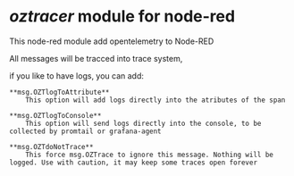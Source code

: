 # _oztracer_ module for node-red

This node-red module add opentelemetry to Node-RED

All messages will be tracced into trace system,

if you like to have logs, you can add:


    **msg.OZTlogToAttribute**
        This option will add logs directly into the atributes of the span

    **msg.OZTlogToConsole**
        This option will send logs directly into the console, to be collected by promtail or grafana-agent

    **msg.OZTdoNotTrace**
        This force msg.OZTrace to ignore this message. Nothing will be logged. Use with caution, it may keep some traces open forever